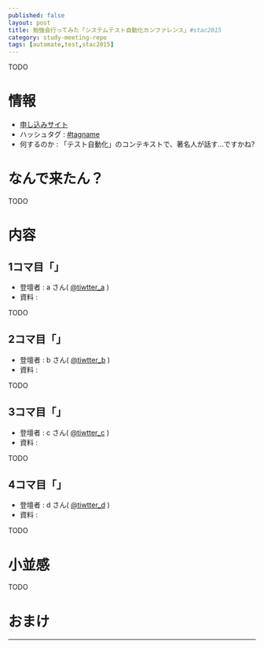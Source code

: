 ```yaml
---
published: false
layout: post
title: 勉強会行ってみた「システムテスト自動化カンファレンス」#stac2015
category: study-meeting-repo
tags: [automate,test,stac2015]
---
```


TODO

# 情報

+ [申し込みサイト](http://kug2.connpass.com/event/20271/)
+ ハッシュタグ : [#tagname](https://twitter.com/search?q=%23tagname)
+ 何するのか : 「テスト自動化」のコンテキストで、著名人が話す…ですかね?

# なんで来たん？

TODO

# 内容

## 1コマ目「」

+ 登壇者 : a さん( [@tiwtter_a](https://twitter.com/tiwtter_a) )
+ 資料 :

TODO

## 2コマ目「」

+ 登壇者 : b さん( [@tiwtter_b](https://twitter.com/tiwtter_b) )
+ 資料 :

TODO

## 3コマ目「」

+ 登壇者 : c さん( [@tiwtter_c](https://twitter.com/tiwtter_c) )
+ 資料 :

TODO

## 4コマ目「」

+ 登壇者 : d さん( [@tiwtter_d](https://twitter.com/tiwtter_d) )
+ 資料 :

TODO


# 小並感

TODO

# おまけ


---
